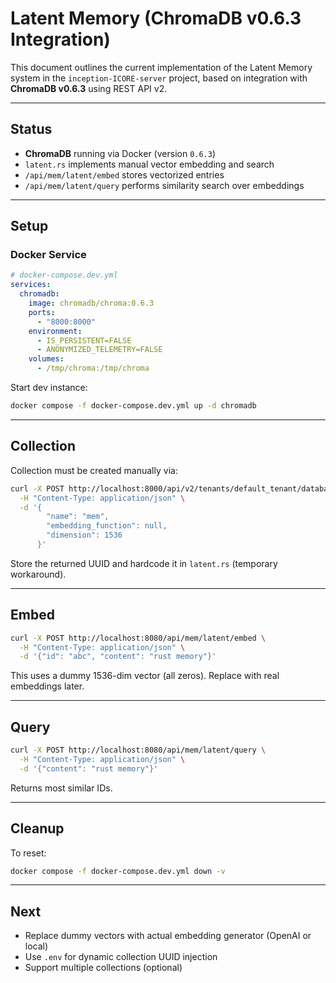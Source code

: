 # Latent Memory (ChromaDB v0.6.3 Integration)

This document outlines the current implementation of the Latent Memory system in the `inception-ICORE-server` project, based on integration with **ChromaDB v0.6.3** using REST API v2.

---

## Status

- **ChromaDB** running via Docker (version `0.6.3`)
- `latent.rs` implements manual vector embedding and search
- `/api/mem/latent/embed` stores vectorized entries
- `/api/mem/latent/query` performs similarity search over embeddings

---

## Setup

### Docker Service

```yaml
# docker-compose.dev.yml
services:
  chromadb:
    image: chromadb/chroma:0.6.3
    ports:
      - "8000:8000"
    environment:
      - IS_PERSISTENT=FALSE
      - ANONYMIZED_TELEMETRY=FALSE
    volumes:
      - /tmp/chroma:/tmp/chroma
```

Start dev instance:

```bash
docker compose -f docker-compose.dev.yml up -d chromadb
```

---

## Collection

Collection must be created manually via:

```bash
curl -X POST http://localhost:8000/api/v2/tenants/default_tenant/databases/default_database/collections \
  -H "Content-Type: application/json" \
  -d '{
        "name": "mem",
        "embedding_function": null,
        "dimension": 1536
      }'
```

Store the returned UUID and hardcode it in `latent.rs` (temporary workaround).

---

## Embed

```bash
curl -X POST http://localhost:8080/api/mem/latent/embed \
  -H "Content-Type: application/json" \
  -d '{"id": "abc", "content": "rust memory"}'
```

This uses a dummy 1536-dim vector (all zeros). Replace with real embeddings later.

---

## Query

```bash
curl -X POST http://localhost:8080/api/mem/latent/query \
  -H "Content-Type: application/json" \
  -d '{"content": "rust memory"}'
```

Returns most similar IDs.

---

## Cleanup

To reset:

```bash
docker compose -f docker-compose.dev.yml down -v
```

---

## Next

- Replace dummy vectors with actual embedding generator (OpenAI or local)
- Use `.env` for dynamic collection UUID injection
- Support multiple collections (optional)
